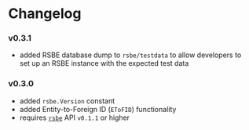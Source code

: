 # Changelog

### v0.3.1
  * added RSBE database dump to `rsbe/testdata` to allow developers to  
    set up an RSBE instance with the expected test data  

### v0.3.0
  * added `rsbe.Version` constant  
  * added Entity-to-Foreign ID (`EToFID`) functionality  
  * requires [`rsbe`](https://github.com/nyudlts/rsbe) API `v0.1.1` or higher  
  
